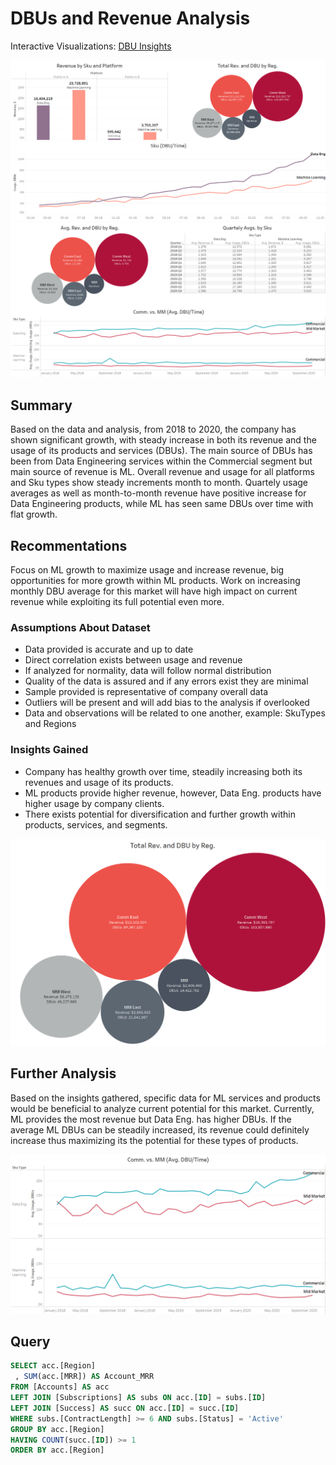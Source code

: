 # DBUs and Revenue Analysis

Interactive Visualizations: <a href=https://public.tableau.com/app/profile/laplacef/viz/DBUInsights/DBUInsights>DBU Insights</a>

![dbu-insights](img/dash-1.png) ![dbu-insights](img/dash-2.png)

## Summary

Based on the data and analysis, from 2018 to 2020, the company has shown significant growth, with steady increase in both its revenue and the usage of its products and services (DBUs). The main source of DBUs has been from Data Engineering services within the Commercial segment but main source of revenue is ML. Overall revenue and usage for all platforms and Sku types show steady increments month to month. Quartely usage averages as well as month-to-month revenue have positive increase for Data Engineering products, while ML has seen same DBUs over time with flat growth.

## Recommentations

Focus on ML growth to maximize usage and increase revenue, big opportunities for more growth within ML products. Work on increasing monthly DBU average for this market will have high impact on current revenue while exploiting its full potential even more.

### Assumptions About Dataset

- Data provided is accurate and up to date
- Direct correlation exists between usage and revenue
- If analyzed for normality, data will follow normal distribution
- Quality of the data is assured and if any errors exist they are minimal
- Sample provided is representative of company overall data
- Outliers will be present and will add bias to the analysis if overlooked
- Data and observations will be related to one another, example: SkuTypes and Regions

### Insights Gained

- Company has healthy growth over time, steadily increasing both its revenues and usage of its products.
- ML products provide higher revenue, however, Data Eng. products have higher usage by company clients.
- There exists potential for diversification and further growth within products, services, and segments.

![dbu-insights](img/totals.png)

## Further Analysis

Based on the insights gathered, specific data for ML services and products would be beneficial to analyze current potential for this market. Currently, ML provides the most revenue but Data Eng. has higher DBUs. If the average ML DBUs can be steadily increased, its revenue could definitely increase thus maximizing its the potential for these types of products.

![dbu-insights](img/avg-usage.png)

## Query

```sql
SELECT acc.[Region]
 , SUM(acc.[MRR]) AS Account_MRR
FROM [Accounts] AS acc
LEFT JOIN [Subscriptions] AS subs ON acc.[ID] = subs.[ID]
LEFT JOIN [Success] AS succ ON acc.[ID] = succ.[ID]
WHERE subs.[ContractLength] >= 6 AND subs.[Status] = 'Active'
GROUP BY acc.[Region]
HAVING COUNT(succ.[ID]) >= 1
ORDER BY acc.[Region]
```
